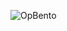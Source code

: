 ![OpBento](https://firebasestorage.googleapis.com/v0/b/smartkaksha-fe32c.appspot.com/o/opbento%2FBearerOP0591b.png?alt=media)



<table align='center' style="border-collapse: collapse; border: none;">
<!--   <tr style="border:none;">
    <td style="border: none;">
    
      <img
        height="200"
        src="https://firebasestorage.googleapis.com/v0/b/theslugproject.appspot.com/o/image%20(7).png?alt=media&token=c204a99e-72c5-471d-b3e5-fd45d7a94bb5"
        alt="Ankit's Avatar"
      />
    </td>
    <td style="border: none;">
      <h2>Hi 👋 I'm Ankit, a full-stack problem solver!</h2>
       <h4>
    Checkout my
    <a href="https://bearerop.tech" target="_blank">
      <i>portfolio.</i>      
    </a>
        <img
        src="https://visitor-badge.laobi.icu/badge?page_id=BearerOP.BearerOP&"
        alt="Visitor Badge"
      />
  </h4>
    </td>
  </tr> -->
</table>

<p align="center">
<!--   <img
    src="https://raw.githubusercontent.com/BearerOP/BearerOP/output/snake.svg"
    alt="Snake animation"
  /> -->
</p>


